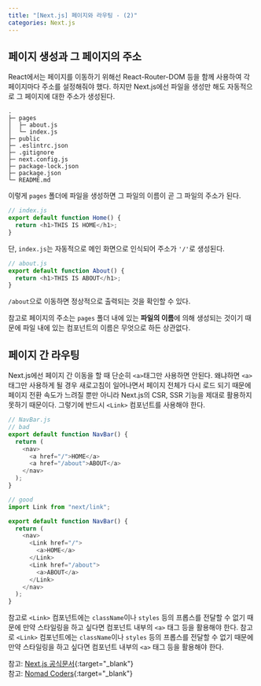 ```yaml
---
title: "[Next.js] 페이지와 라우팅 - (2)"
categories: Next.js
---
```


## 페이지 생성과 그 페이지의 주소

React에서는 페이지를 이동하기 위해선 React-Router-DOM 등을 함께 사용하여 각 페이지마다 주소를 설정해줘야 했다. 하지만 Next.js에선 파일을 생성만 해도 자동적으로 그 페이지에 대한 주소가 생성된다.

```
.
├─ pages
│  ├─ about.js
│  └─ index.js
├─ public
├─ .eslintrc.json
├─ .gitignore
├─ next.config.js
├─ package-lock.json
├─ package.json
└─ README.md
```

이렇게 `pages` 폴더에 파일을 생성하면 그 파일의 이름이 곧 그 파일의 주소가 된다.

```js
// index.js
export default function Home() {
  return <h1>THIS IS HOME</h1>;
}
```

단, `index.js`는 자동적으로 메인 화면으로 인식되어 주소가 `'/'`로 생성된다.

```js
// about.js
export default function About() {
  return <h1>THIS IS ABOUT</h1>;
}
```

`/about`으로 이동하면 정상적으로 출력되는 것을 확인할 수 있다.

참고로 페이지의 주소는 `pages` 폴더 내에 있는 **파일의 이름**에 의해 생성되는 것이기 때문에 파일 내에 있는 컴포넌트의 이름은 무엇으로 하든 상관없다.

## 페이지 간 라우팅

Next.js에선 페이지 간 이동을 할 때 단순히 `<a>`태그만 사용하면 안된다. 왜냐하면 `<a>`태그만 사용하게 될 경우 새로고침이 일어나면서 페이지 전체가 다시 로드 되기 때문에 페이지 전환 속도가 느려질 뿐만 아니라 Next.js의 CSR, SSR 기능을 제대로 활용하지 못하기 때문이다. 그렇기에 반드시 `<Link>` 컴포넌트를 사용해야 한다.

```js
// NavBar.js
// bad
export default function NavBar() {
  return (
    <nav>
      <a href="/">HOME</a>
      <a href="/about">ABOUT</a>
    </nav>
  );
}

// good
import Link from "next/link";

export default function NavBar() {
  return (
    <nav>
      <Link href="/">
        <a>HOME</a>
      </Link>
      <Link href="/about">
        <a>ABOUT</a>
      </Link>
    </nav>
  );
}
```

참고로 `<Link>` 컴포넌트에는 `className`이나 `styles` 등의 프롭스를 전달할 수 없기 때문에 만약 스타일링을 하고 싶다면 컴포넌트 내부의 `<a>` 태그 등을 활용해야 한다.
참고로 `<Link>` 컴포넌트에는 `className`이나 `styles` 등의 프롭스를 전달할 수 없기 때문에 만약 스타일링을 하고 싶다면 컴포넌트 내부의 `<a>` 태그 등을 활용해야 한다.

참고: [Next.js 공식문서](https://nextjs.org/docs){:target="\_blank"}  
 참고: [Nomad Coders](https://nomadcoders.co/){:target="\_blank"}
